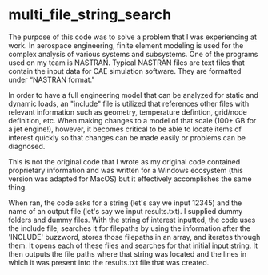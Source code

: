 # multi_file_string_search

The purpose of this code was to solve a problem that I was experiencing at work. In aerospace engineering, finite element modeling is used for the complex analysis of various systems and subsystems. One of the programs used on my team is NASTRAN. Typical NASTRAN files are text files that contain the input data for CAE simulation software. They are formatted under “NASTRAN format."

In order to have a full engineering model that can be analyzed for static and dynamic loads, an "include" file is utilized that references other files with relevant information such as geometry, temperature defintion, grid/node definition, etc. When making changes to a model of that scale (100+ GB for a jet engine!), however, it becomes critical to be able to locate items of interest quickly so that changes can be made easily or problems can be diagnosed.

This is not the original code that I wrote as my original code contained proprietary information and was written for a Windows ecosystem (this version was adapted for MacOS) but it effectively accomplishes the same thing.

When ran, the code asks for a string (let's say we input 12345) and the name of an output file (let's say we input results.txt). I supplied dummy folders and dummy files. With the string of interest inputted, the code uses the include file, searches it for filepaths by using the information after the 'INCLUDE' buzzword, stores those filepaths in an array, and iterates through them. It opens each of these files and searches for that initial input string. It then outputs the file paths where that string was located and the lines in which it was present into the results.txt file that was created.
